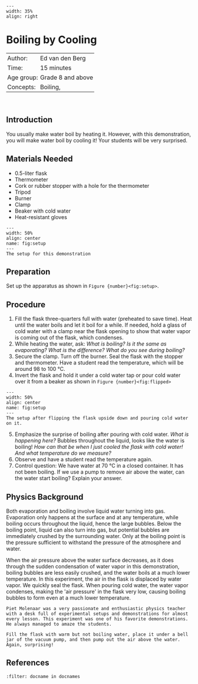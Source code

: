 ```{figure} ../../figures/ready.png
---
width: 35%
align: right
```

# Boiling by Cooling


<table style="width: 100%; border-collapse: collapse; border: none;">
    <tr style="background-color: var(--background-color);">  
        <td style="text-align: left; padding: 3px; border: none; color: var(--text-color)">Author:</td>
        <td style="text-align: left; padding: 3px; border: none; color: var(--text-color)">Ed van den Berg</td>
    </tr>
    <tr style="background-color: var(--background-color);"> 
        <td style="text-align: left; padding: 3px; border: none; color: var(--text-color)">Time:</td>
        <td style="text-align: left; padding: 3px; border: none; color: var(--text-color)">15 minutes</td>
    </tr>
    <tr style="background-color: var(--background-color);"> 
        <td style="text-align: left; padding: 3px; border: none; color: var(--text-color)">Age group:</td>
        <td style="text-align: left; padding: 3px; border: none; color: var(--text-color)">Grade 8 and above</td>
    </tr>
    <tr style="background-color: var(--background-color);"> 
        <td style="text-align: left; padding: 3px; border: none; color: var(--text-color)">Concepts:</td>
        <td style="text-align: left; padding: 3px; border: none; color: var(--text-color)">Boiling, </td>
    </tr>
</table><br>


## Introduction
You usually make water boil by heating it. However, with this demonstration, you will make water boil by cooling it! Your students will be very surprised.

## Materials Needed
- 0.5-liter flask
- Thermometer
- Cork or rubber stopper with a hole for the thermometer
- Tripod
- Burner
- Clamp
- Beaker with cold water
- Heat-resistant gloves

```{figure} demo64_figure1.JPG
---
width: 50%
align: center
name: fig:setup
---
The setup for this demonstration
```

## Preparation
Set up the apparatus as shown in `Figure {number}<fig:setup>`. 

## Procedure
1. Fill the flask three-quarters full with water (preheated to save time). Heat until the water boils and let it boil for a while. If needed, hold a glass of cold water with a clamp near the flask opening to show that water vapor is coming out of the flask, which condenses.
2. While heating the water, ask: *What is boiling? Is it the same as evaporating? What is the difference? What do you see during boiling?*
3. Secure the clamp. Turn off the burner. Seal the flask with the stopper and thermometer. Have a student read the temperature, which will be around 98 to 100 °C.
4. Invert the flask and hold it under a cold water tap or pour cold water over it from a beaker as shown in `Figure {number}<fig:flipped>`
```{figure} demo64_figure2.JPG
---
width: 50%
align: center
name: fig:setup
---
The setup after flipping the flask upside down and pouring cold water on it.
```
5. Emphasize the surprise of boiling after pouring with cold water. *What is happening here?* Bubbles throughout the liquid, looks like the water is boiling! *How can that be when I just cooled the flask with cold water! And what temperature do we measure?*
6. Observe and have a student read the temperature again.
7. Control question: We have water at 70 °C in a closed container. It has not been boiling. If we use a pump to remove air above the water, can the water start boiling? Explain your answer.

## Physics Background
Both evaporation and boiling involve liquid water turning into gas. Evaporation only happens at the surface and at any temperature, while boiling occurs throughout the liquid, hence the large bubbles. Below the boiling point, liquid can also turn into gas, but potential bubbles are immediately crushed by the surrounding water. Only at the boiling point is the pressure sufficient to withstand the pressure of the atmosphere and water.

When the air pressure above the water surface decreases, as it does through the sudden condensation of water vapor in this demonstration, boiling bubbles are less easily crushed, and the water boils at a much lower temperature. In this experiment, the air in the flask is displaced by water vapor. We quickly seal the flask. When pouring cold water, the water vapor condenses, making the 'air pressure' in the flask very low, causing boiling bubbles to form even at a much lower temperature.

```{note}
Piet Molenaar was a very passionate and enthusiastic physics teacher with a desk full of experimental setups and demonstrations for almost every lesson. This experiment was one of his favorite demonstrations. He always managed to amaze the students.
```

```{tip}
Fill the flask with warm but not boiling water, place it under a bell jar of the vacuum pump, and then pump out the air above the water. Again, surprising!
```

## References
```{bibliography}
:filter: docname in docnames
```